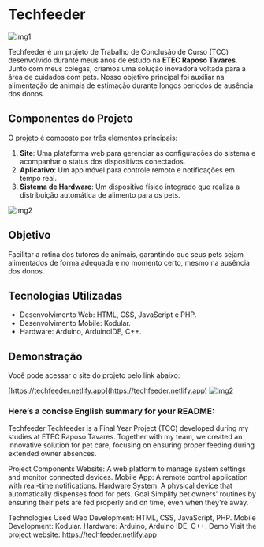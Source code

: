 # Techfeeder
<img src="https://i.ibb.co/kXG25np/tech1.png" alt="img1">

Techfeeder é um projeto de Trabalho de Conclusão de Curso (TCC) desenvolvido durante meus anos de estudo na **ETEC Raposo Tavares**. Junto com meus colegas, criamos uma solução inovadora voltada para a área de cuidados com pets. Nosso objetivo principal foi auxiliar na alimentação de animais de estimação durante longos períodos de ausência dos donos.

## Componentes do Projeto

O projeto é composto por três elementos principais:

1. **Site**: Uma plataforma web para gerenciar as configurações do sistema e acompanhar o status dos dispositivos conectados.
2. **Aplicativo**: Um app móvel para controle remoto e notificações em tempo real.
3. **Sistema de Hardware**: Um dispositivo físico integrado que realiza a distribuição automática de alimento para os pets.

<img src="https://i.ibb.co/d4C8TJB/tech2.png" alt="img2">

## Objetivo

Facilitar a rotina dos tutores de animais, garantindo que seus pets sejam alimentados de forma adequada e no momento certo, mesmo na ausência dos donos.

## Tecnologias Utilizadas

- Desenvolvimento Web: HTML, CSS, JavaScript e PHP.
- Desenvolvimento Mobile: Kodular.
- Hardware: Arduino, ArduinoIDE, C++.

## Demonstração

Você pode acessar o site do projeto pelo link abaixo:

[https://techfeeder.netlify.app](https://techfeeder.netlify.app)
<img src="https://i.ibb.co/VwDR1SF/tec3.png" alt="img2">


### Here’s a concise English summary for your README:

Techfeeder
Techfeeder is a Final Year Project (TCC) developed during my studies at ETEC Raposo Tavares. Together with my team, we created an innovative solution for pet care, focusing on ensuring proper feeding during extended owner absences.

Project Components
Website: A web platform to manage system settings and monitor connected devices.
Mobile App: A remote control application with real-time notifications.
Hardware System: A physical device that automatically dispenses food for pets.
Goal
Simplify pet owners' routines by ensuring their pets are fed properly and on time, even when they're away.

Technologies Used
Web Development: HTML, CSS, JavaScript, PHP.
Mobile Development: Kodular.
Hardware: Arduino, Arduino IDE, C++.
Demo
Visit the project website:
https://techfeeder.netlify.app


